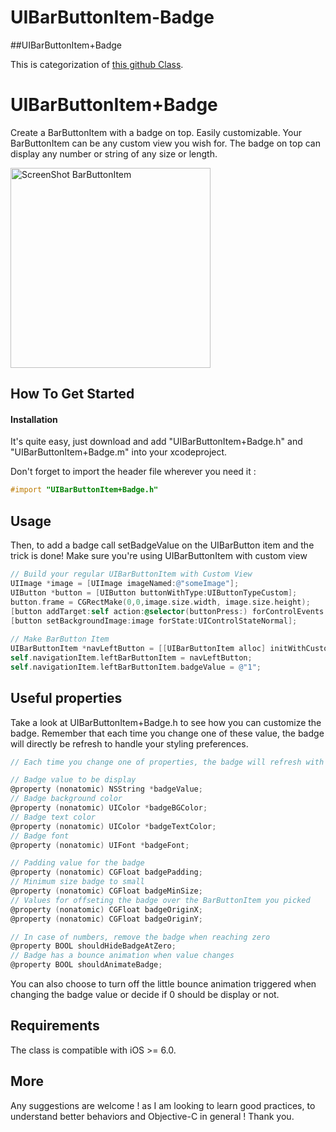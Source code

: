UIBarButtonItem-Badge
=====================

##UIBarButtonItem+Badge

This is categorization of [this github Class](https://github.com/TanguyAladenise/BBBadgeBarButtonItem).


UIBarButtonItem+Badge
==============

<p>Create a BarButtonItem with a badge on top. Easily customizable.
Your BarButtonItem can be any custom view you wish for. The badge on top can display any number or string of any size or length.</p>

<img alt="ScreenShot BarButtonItem" src="https://github.com/mmusallam/UIBarButtonItem-Badge/blob/master/screenshot.png?raw=true" width="320px"/>


How To Get Started
------------------

#### Installation 

It's quite easy, just download and add "UIBarButtonItem+Badge.h" and "UIBarButtonItem+Badge.m" into your xcodeproject.

Don't forget to import the header file wherever you need it :

``` objective-c
#import "UIBarButtonItem+Badge.h"
```

Usage
------------------

Then, to add a badge call setBadgeValue on the UIBarButton item and the trick is done! Make sure you're using 
UIBarButtonItem with custom view

``` objective-c
// Build your regular UIBarButtonItem with Custom View
UIImage *image = [UIImage imageNamed:@"someImage"];
UIButton *button = [UIButton buttonWithType:UIButtonTypeCustom];
button.frame = CGRectMake(0,0,image.size.width, image.size.height);
[button addTarget:self action:@selector(buttonPress:) forControlEvents:UIControlEventTouchDown];
[button setBackgroundImage:image forState:UIControlStateNormal];
    
// Make BarButton Item
UIBarButtonItem *navLeftButton = [[UIBarButtonItem alloc] initWithCustomView:button];
self.navigationItem.leftBarButtonItem = navLeftButton;
self.navigationItem.leftBarButtonItem.badgeValue = @"1";
```

Useful properties
---------------

Take a look at UIBarButtonItem+Badge.h to see how you can customize the badge.
Remember that each time you change one of these value, the badge will directly be refresh to handle your styling preferences.

``` objective-c
// Each time you change one of properties, the badge will refresh with your changes

// Badge value to be display
@property (nonatomic) NSString *badgeValue;
// Badge background color
@property (nonatomic) UIColor *badgeBGColor;
// Badge text color
@property (nonatomic) UIColor *badgeTextColor;
// Badge font
@property (nonatomic) UIFont *badgeFont;

// Padding value for the badge
@property (nonatomic) CGFloat badgePadding;
// Minimum size badge to small
@property (nonatomic) CGFloat badgeMinSize;
// Values for offseting the badge over the BarButtonItem you picked
@property (nonatomic) CGFloat badgeOriginX;
@property (nonatomic) CGFloat badgeOriginY;

// In case of numbers, remove the badge when reaching zero
@property BOOL shouldHideBadgeAtZero;
// Badge has a bounce animation when value changes
@property BOOL shouldAnimateBadge;
```

You can also choose to turn off the little bounce animation triggered when changing the badge value or decide if 0 should be display or not.

Requirements
---------------

The class is compatible with iOS >= 6.0.


More
----

<p>Any suggestions are welcome ! as I am looking to learn good practices, to understand better behaviors and Objective-C in general !
Thank you.</p>




